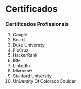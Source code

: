 # Certificados


### Certificados Profissionais

1. Google
2. Board
3. Duke University
4. FioCruz
5. HackerRank
6. IBM
7. LinkedIn
8. Microsoft
9. Stanford University
10. University Of Colorado Boulder